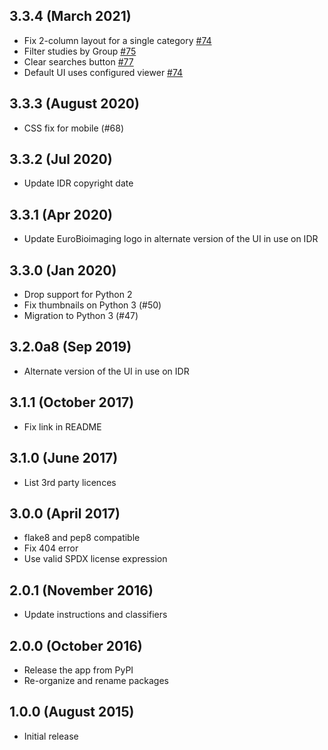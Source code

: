 3.3.4 (March 2021)
-------------------

- Fix 2-column layout for a single category [#74](https://github.com/ome/omero-gallery/pull/74)
- Filter studies by Group [#75](https://github.com/ome/omero-gallery/pull/75)
- Clear searches button [#77](https://github.com/ome/omero-gallery/pull/77)
- Default UI uses configured viewer [#74](https://github.com/ome/omero-gallery/pull/74)

3.3.3 (August 2020)
-------------------

- CSS fix for mobile (#68)

3.3.2 (Jul 2020)
----------------

- Update IDR copyright date

3.3.1 (Apr 2020)
----------------

- Update EuroBioimaging logo in alternate version of the UI in use on IDR

3.3.0 (Jan 2020)
----------------

- Drop support for Python 2
- Fix thumbnails on Python 3 (#50)
- Migration to Python 3 (#47)

3.2.0a8 (Sep 2019)
------------------

- Alternate version of the UI in use on IDR

3.1.1 (October 2017)
--------------------

- Fix link in README

3.1.0 (June 2017)
-----------------

- List 3rd party licences

3.0.0 (April 2017)
------------------

- flake8 and pep8 compatible
- Fix 404 error
- Use valid SPDX license expression 

2.0.1 (November 2016)
---------------------

- Update instructions and classifiers

2.0.0 (October 2016)
--------------------

- Release the app from PyPI
- Re-organize and rename packages

1.0.0 (August 2015)
-------------------

- Initial release
